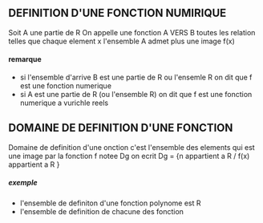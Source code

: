 ## DEFINITION D'UNE FONCTION NUMIRIQUE 

Soit A une partie  de R
On appelle une fonction A VERS B toutes les relation telles que chaque element x l'ensemble A admet plus une image f(x) 
#### remarque 
- si l'ensemble d'arrive B est une partie de R ou l'ensemle R
on dit que f est une fonction numerique
- si A est une partie de R (ou l'ensemble R) on dit que f est une fonction numerique a vurichle reels 
## DOMAINE DE DEFINITION D'UNE FONCTION 
Domaine de definition d'une onction c'est l'ensemble des elements qui est une image par la fonction f notee Dg 
on ecrit Dg = {n appartient a R / f(x) appartient a R }
##### exemple 
- l'ensemble de definiton d'une fonction polynome est R
- l'ensemble de definition de chacune des fonction 
